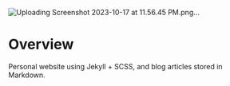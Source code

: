 
![Uploading Screenshot 2023-10-17 at 11.56.45 PM.png…]()

# Overview
Personal website using Jekyll + SCSS, and blog articles stored in Markdown.
